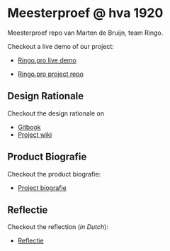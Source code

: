 # Meesterproef @ hva 1920

Meesterproef repo van Marten de Bruijn, team Ringo.

Checkout a live demo of our project:

- [Ringo.pro live demo](https://ringo-pro.herokuapp)

- [Ringo.pro project repo](https://github.com/Ringo-Pro/Ringo.Pro)

## Design Rationale

Checkout the design rationale on

- [Gitbook](https://meijer-nick1.gitbook.io/meesterproef/)
- [Project wiki](https://github.com/Ringo-Pro/Ringo.Pro/wiki)

## Product Biografie

Checkout the product biografie:

- [Project biografie](https://github.com/martendebruijn/meesterproef-1920/wiki)

## Reflectie

Checkout the reflection (_in Dutch_):

- [Reflectie](https://github.com/martendebruijn/meesterproef-1920/wiki/reflectie)
